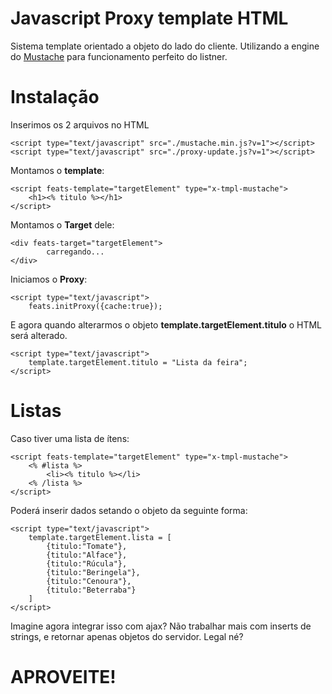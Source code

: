 
# Javascript Proxy template HTML
Sistema template orientado a objeto do lado do cliente.
Utilizando a engine do [Mustache](https://github.com/janl/mustache.js) para funcionamento perfeito do listner.


# Instalação
Inserimos os 2 arquivos no HTML 

    <script type="text/javascript" src="./mustache.min.js?v=1"></script>
	<script type="text/javascript" src="./proxy-update.js?v=1"></script>

Montamos o **template**:

	<script feats-template="targetElement" type="x-tmpl-mustache">
		<h1><% titulo %></h1>
	</script>
Montamos o **Target** dele:
	
    <div feats-target="targetElement">
    		carregando...
    </div>

Iniciamos o **Proxy**:

	<script type="text/javascript">
		feats.initProxy({cache:true});

E agora quando alterarmos o objeto **template.targetElement.titulo** o HTML será alterado.
	<script type="text/javascript">
		feats.initProxy({cache:true}); </script>


	<script type="text/javascript">
		template.targetElement.titulo = "Lista da feira";
	</script>

# Listas
Caso tiver uma lista de ítens:

    <script feats-template="targetElement" type="x-tmpl-mustache">
   		<% #lista %>
    		<li><% titulo %></li>
    	<% /lista %>
    </script>
Poderá inserir dados setando o objeto da seguinte forma:

    <script type="text/javascript">
	    template.targetElement.lista = [
		    {titulo:"Tomate"},
		    {titulo:"Alface"},
		    {titulo:"Rúcula"},
		    {titulo:"Beringela"},
		    {titulo:"Cenoura"},
		    {titulo:"Beterraba"}
	    ]
    </script>


Imagine agora integrar isso com ajax?
Não trabalhar mais com inserts de strings, e retornar apenas objetos do servidor.   Legal né?

# APROVEITE!